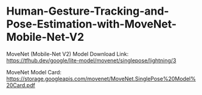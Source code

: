 # Human-Gesture-Tracking-and-Pose-Estimation-with-MoveNet-Mobile-Net-V2

MoveNet (Mobile-Net V2) Model Download Link: https://tfhub.dev/google/lite-model/movenet/singlepose/lightning/3

MoveNet Model Card: https://storage.googleapis.com/movenet/MoveNet.SinglePose%20Model%20Card.pdf

